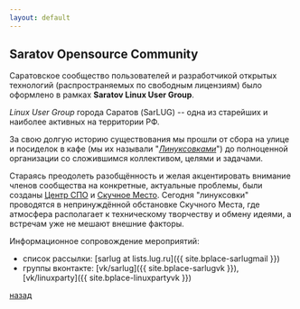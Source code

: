 ```yaml
---
layout: default
---
```


## Saratov Opensource Community

Саратовское сообщество пользователей и разработчикой открытых технологий
(распространяемых по свободным лицензиям) было оформлено в рамках
**Saratov Linux User Group**.

*Linux User Group* города Саратов (SarLUG) -- одна из старейших и наиболее
активных на территории РФ.

За свою долгую историю существования мы прошли от сбора на улице и
посиделок в кафе (мы их называли "[*Линуксовками*](meetup)")
до полноценной организации со сложившимся коллективом, целями и задачами.

Стараясь преодолеть разобщённость и желая акцентировать внимание
членов сообщества на конкретные, актуальные проблемы, были созданы
[Центр СПО](https://www.sarfsc.ru) и
[Скучное Место](https://www.boringplace.org/).
Сегодня "линуксовки" проводятся в непринуждённой
обстановке Скучного Места, где атмосфера располагает к техническому
творчеству и обмену идеями, а встречам уже не мешают внешние факторы.

Информационное сопровождение мероприятий:
 * список рассылки: [sarlug at lists.lug.ru]({{ site.bplace-sarlugmail }})
 * группы вконтакте: [vk/sarlug]({{ site.bplace-sarlugvk }}), [vk/linuxparty]({{ site.bplace-linuxpartyvk }})

[назад](../opensource)
